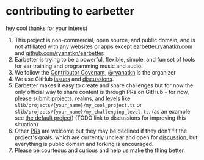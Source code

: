 # contributing to earbetter

hey cool thanks for your interest

1. This project is non-commercial, open source, and public domain,
   and is not affiliated with any websites or apps except
   [earbetter.ryanatkn.com](https://earbetter.ryanatkn.com/)
   and [github.com/ryanatkn/earbetter](https://github.com/ryanatkn/earbetter).
1. Earbetter is trying to be a powerful, flexible, simple, and fun set of tools
   for ear training and programming music and audio.
1. We follow the [Contributor Covenant](https://www.contributor-covenant.org/),
   [@ryanatkn](https://github.com/ryanatkn) is the organizer
1. We use GitHub [issues](https://github.com/ryanatkn/earbetter/issues) and
   [discussions](https://github.com/ryanatkn/earbetter/discussions).
1. Earbetter makes it easy to create and share challenges
   but for now the only official way to share content is through PRs on GitHub -
   for now, please submit projects, realms, and levels
   like `$lib/projects/{your_name}/my_cool_project.ts`
   or `$lib/projects/{your_name}/my_challenging_level.ts`.
   (as an example see [the default project](src/lib//projects/default_project.ts))
   (TODO link to discussions for improving this situation)
1. Other [PRs](https://github.com/ryanatkn/earbetter/pulls)
   are welcome but they may be declined if they don't fit the project's goals,
   which are currently unclear and open for
   [discussion](https://github.com/ryanatkn/earbetter/discussions),
   but everything is public domain and forking is encouraged.
1. Please be courteous and curious and help us make the thing better.

